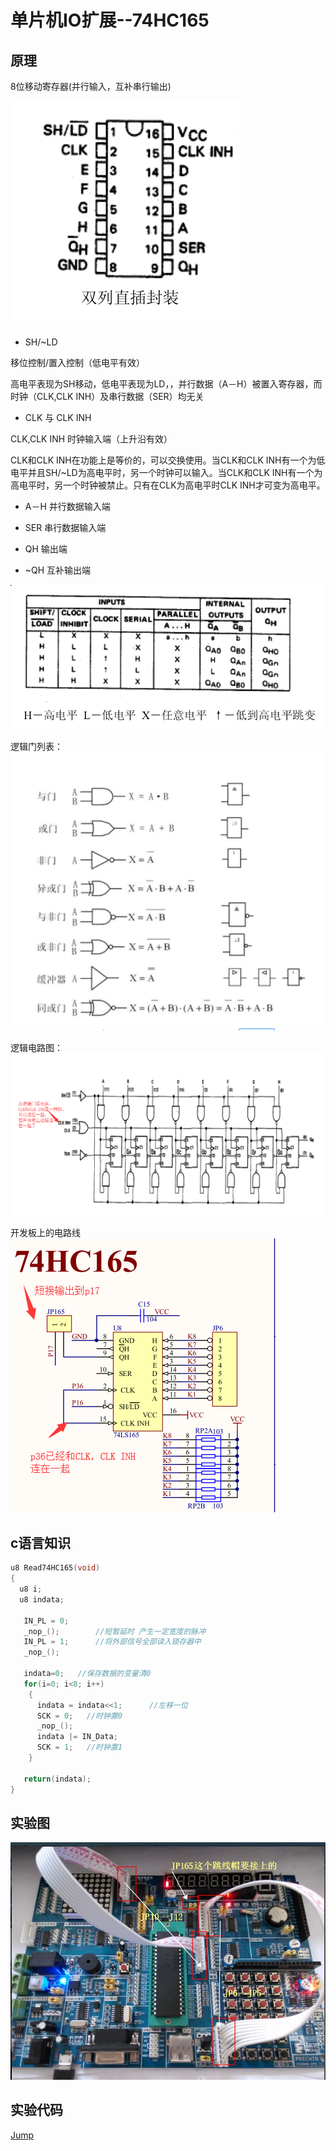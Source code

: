 # 单片机IO扩展--74HC165

## 原理

8位移动寄存器(并行输入，互补串行输出)


![hc165_1](/doc/image/hc165_1.png)

- SH/~LD 

移位控制/置入控制（低电平有效）

高电平表现为SH移动，低电平表现为LD，，并行数据（A－H）被置入寄存器，而时钟（CLK,CLK INH）及串行数据（SER）均无关

- CLK 与 CLK INH 

CLK,CLK INH 时钟输入端（上升沿有效）

CLK和CLK INH在功能上是等价的，可以交换使用。当CLK和CLK INH有一个为低电平并且SH/~LD为高电平时，另一个时钟可以输入。当CLK和CLK INH有一个为高电平时，另一个时钟被禁止。只有在CLK为高电平时CLK INH才可变为高电平。



- A－H 并行数据输入端

- SER 串行数据输入端

- QH 输出端

- ~QH 互补输出端

![hc165_2](/doc/image/hc165_2.png)

逻辑门列表：
![ljm](/doc/image/ljm.png)

逻辑电路图：
![hc165_3](/doc/image/hc165_3.png)


开发板上的电路线
![hc165_4](/doc/image/hc165_4.png)


## c语言知识

```C
u8 Read74HC165(void)
{  
  u8 i;
  u8 indata;
		
   IN_PL = 0;
   _nop_();        //短暂延时 产生一定宽度的脉冲
   IN_PL = 1;	   //将外部信号全部读入锁存器中
   _nop_(); 
              
   indata=0;   //保存数据的变量清0  
   for(i=0; i<8; i++)
    { 
	  indata = indata<<1;	   //左移一位
	  SCK = 0;   //时钟置0	 
      _nop_();
	  indata |= IN_Data;
      SCK = 1;   //时钟置1	  
	} 
   
   return(indata);	 
}

```

## 实验图
![syled2](/src/实验10：单片机IO扩展--74HC165/接线图.JPG)

## 实验代码

[Jump](/src/实验10：单片机IO扩展--74HC165/程序/main.c)